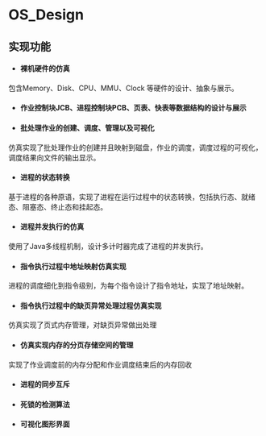 # OS_Design

## 实现功能

- #### 裸机硬件的仿真

包含Memory、Disk、CPU、MMU、Clock 等硬件的设计、抽象与展示。

- #### 作业控制块JCB、进程控制块PCB、页表、快表等数据结构的设计与展示

- #### 批处理作业的创建、调度、管理以及可视化

仿真实现了批处理作业的创建并且映射到磁盘，作业的调度，调度过程的可视化，调度结果向文件的输出显示。

- ####  进程的状态转换

基于进程的各种原语，实现了进程在运行过程中的状态转换，包括执行态、就绪态、阻塞态、终止态和挂起态。

- #### 进程并发执行的仿真

使用了Java多线程机制，设计多计时器完成了进程的并发执行。

- #### 指令执行过程中地址映射仿真实现

进程的调度细化到指令级别，为每个指令设计了指令地址，实现了地址映射。

- ####  指令执行过程中的缺页异常处理过程仿真实现

仿真实现了页式内存管理，对缺页异常做出处理

- #### 仿真实现内存的分页存储空间的管理

实现了作业调度前的内存分配和作业调度结束后的内存回收

- #### 进程的同步互斥

- #### 死锁的检测算法

- #### 可视化图形界面

